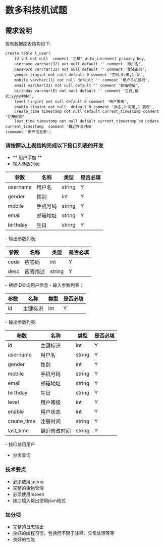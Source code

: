 # 数多科技机试题
## 需求说明
现有数据库表结构如下:
```
create table t_user(
    id int not null  comment '主键' auto_increment primary key,
    username varchar(32) not null default '' comment '用户名',
    password varchar(32) not null default '' comment '登陆密码',
    gender tinyint not null default 0 comment '性别,0:男,1:女',
    mobile varchar(11) not null default '' comment '用户手机号码',
    email varchar(32) not null default '' comment '邮箱地址',
    birthday varchar(8) not null default '' comment '生日,格式:yyyyMMdd',
    level tinyint not null default 0 comment '用户等级',
    enable tinyint not null  default 0 comment '状态,0:可用,1:禁用',
    create_time timestamp not null default current_timestamp comment '注册时间',
    last_time timestamp not null default current_timestamp on update current_timestamp  comment '最近修改时间'
)comment '用户信息表';
```
### 请按照以上表结构完成以下接口列表的开发
- ** 用户添加 **
 - 输入参数列表:
<table>
    <thead>
        <tr>
            <th>参数</th>
            <th>名称</th>
            <th>类型</th>
            <th>是否必填</th>
        </tr>
    </thead>
    <tbody>
        <tr>
            <td>username</td>
            <td>用户名</td>
            <td>string</td>
            <td>Y</td>
        </tr>
        <tr>
            <td>gender</td>
            <td>性别</td>
            <td>int</td>
            <td>Y</td>
        </tr>
        <tr>
            <td>mobile</td>
            <td>手机号码</td>
            <td>string</td>
            <td>Y</td>
        </tr>
        <tr>
            <td>email</td>
            <td>邮箱地址</td>
            <td>string</td>
            <td>Y</td>
        </tr>
        <tr>
            <td>birthday</td>
            <td>生日</td>
            <td>string</td>
            <td>Y</td>
        </tr>
    </tbody>
</table>
 - 输出参数列表:
<table>
    <thead>
        <tr>
            <th>参数</th>
            <th>名称</th>
            <th>类型</th>
            <th>是否必填</th>
        </tr>
    </thead>
    <tbody>
        <tr>
            <td>code</td>
            <td>应答码</td>
            <td>int</td>
            <td>Y</td>
        </tr>
        <tr>
            <td>desc</td>
            <td>应答描述</td>
            <td>string</td>
            <td>Y</td>
        </tr>
    </tbody>
</table>
- 根据ID查询用户信息
 - 输入参数列表： 
<table>
    <thead>
        <tr>
            <th>参数</th>
            <th>名称</th>
            <th>类型</th>
            <th>是否必填</th>
        </tr>
    </thead>
    <tbody>
        <tr>
            <td>id</td>
            <td>主键标识</td>
            <td>int</td>
            <td>Y</td>
        </tr>
    </tbody>
</table>
 - 输出参数列表:
<table>
    <thead>
        <tr>
            <th>参数</th>
            <th>名称</th>
            <th>类型</th>
            <th>是否必填</th>
        </tr>
    </thead>
    <tbody>
        <tr>
            <td>id</td>
            <td>主键标识</td>
            <td>int</td>
            <td>Y</td>
        </tr>
        <tr>
            <td>username</td>
            <td>用户名</td>
            <td>string</td>
            <td>Y</td>
        </tr>
        <tr>
            <td>gender</td>
            <td>性别</td>
            <td>int</td>
            <td>Y</td>
        </tr>
        <tr>
            <td>mobile</td>
            <td>手机号码</td>
            <td>string</td>
            <td>Y</td>
        </tr>
        <tr>
            <td>email</td>
            <td>邮箱地址</td>
            <td>string</td>
            <td>Y</td>
        </tr>
        <tr>
            <td>birthday</td>
            <td>生日</td>
            <td>string</td>
            <td>Y</td>
        </tr>
        <tr>
            <td>level</td>
            <td>用户等级</td>
            <td>int</td>
            <td>Y</td>
        </tr>
        <tr>
            <td>enable</td>
            <td>用户状态</td>
            <td>int</td>
            <td>Y</td>
        </tr>
        <tr>
            <td>create_time</td>
            <td>注册时间</td>
            <td>string</td>
            <td>Y</td>
        </tr>
        <tr>
            <td>last_time</td>
            <td>最近修改时间</td>
            <td>string</td>
            <td>Y</td>
        </tr>
    </tbody>
</table>
- 按ID禁用用户

- 分页查询

### 技术要点
- 必须使用spring
- 完整的事物管理
- 必须使用maven
- 接口输入输出使用json格式

### 加分项
- 完整的日志输出
- 良好的编程习惯，包括但不限于注释、异常处理等等
- 良好的性能